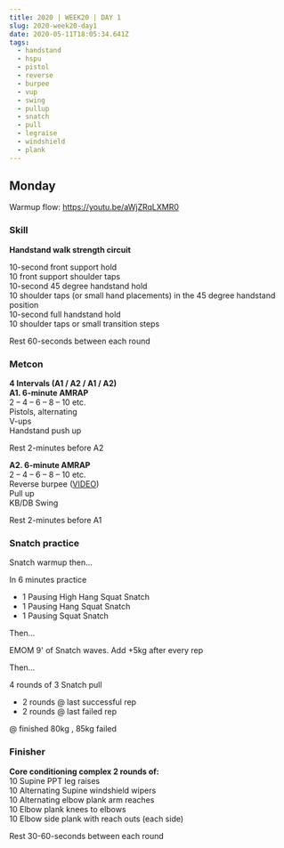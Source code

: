 ```yaml
---
title: 2020 | WEEK20 | DAY 1
slug: 2020-week20-day1
date: 2020-05-11T18:05:34.641Z
tags:
  - handstand
  - hspu
  - pistol
  - reverse
  - burpee
  - vup
  - swing
  - pullup
  - snatch
  - pull
  - legraise
  - windshield
  - plank
---
```

## Monday

Warmup flow: <https://youtu.be/aWjZRqLXMR0>

### Skill

**Handstand walk strength circuit** 

10-second front support hold\
10 front support shoulder taps\
10-second 45 degree handstand hold\
10 shoulder taps (or small hand placements) in the 45 degree handstand position\
10-second full handstand hold\
10 shoulder taps or small transition steps

Rest 60-seconds between each round

### Metcon

**4 Intervals (A1 / A2 / A1 / A2)\
A1. 6-minute AMRAP**\
2 – 4 – 6 – 8 – 10 etc.\
Pistols, alternating\
V-ups\
Handstand push up

Rest 2-minutes before A2

**A2. 6-minute AMRAP**\
2 – 4 – 6 – 8 – 10 etc.\
Reverse burpee ([VIDEO](https://vimeo.com/385436203/14e8d95024))\
Pull up\
KB/DB Swing

Rest 2-minutes before A1

### Snatch practice

Snatch warmup then...

In 6 minutes practice

* 1 Pausing High Hang Squat Snatch
* 1 Pausing Hang Squat Snatch
* 1 Pausing Squat Snatch

Then...

EMOM 9' of Snatch waves. Add +5kg after every rep

Then...

4 rounds of 3 Snatch pull

* 2 rounds @ last successful rep
* 2 rounds @ last failed rep

@ finished 80kg , 85kg failed

### Finisher

**Core conditioning complex 2 rounds of:**\
10 Supine PPT leg raises\
10 Alternating Supine windshield wipers\
10 Alternating elbow plank arm reaches\
10 Elbow plank knees to elbows\
10 Elbow side plank with reach outs (each side)

Rest 30-60-seconds between each round